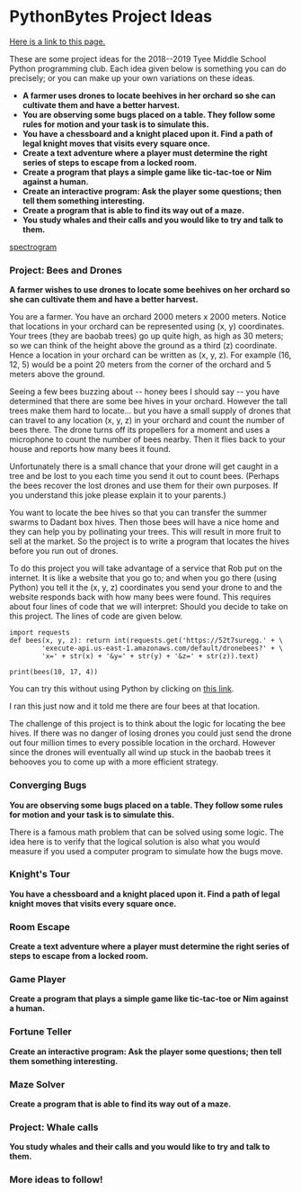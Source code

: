 # PythonBytes Project Ideas

[Here is a link to this page.](https://github.com/robfatland/pythonbytes/tree/master/projects)


These are some project ideas for the 2018--2019 Tyee Middle School Python programming club.
Each idea given below is something you can do precisely; or you can make up your
own variations on these ideas. 

- **A farmer uses drones to locate beehives in her orchard so she can cultivate them and have a better harvest.**
- **You are observing some bugs placed on a table. They follow some rules for motion and your task is to simulate this.**
- **You have a chessboard and a knight placed upon it. Find a path of legal knight moves that visits every square once.**
- **Create a text adventure where a player must determine the right series of steps to escape from a locked room.**
- **Create a program that plays a simple game like tic-tac-toe or Nim against a human.**
- **Create an interactive program: Ask the player some questions; then tell them something interesting.**
- **Create a program that is able to find its way out of a maze.**
- **You study whales and their calls and you would like to try and talk to them.**


[spectrogram](https://github.com/robfatland/pythonbytes/blob/master/projects/humpback_spectrogram.png)


### Project: Bees and Drones


**A farmer wishes to use drones to locate some beehives on her orchard so she can cultivate them and have a better harvest.**

You are a farmer. You have an orchard 2000 meters x 2000 meters. Notice that locations in your orchard can be
represented using (x, y) coordinates. Your trees (they are baobab trees) go up quite high, as high as 30 meters; 
so we can think of the height above the ground as a third (z) coordinate. Hence a location in your orchard can
be written as (x, y, z). For example (16, 12, 5) would be a point 20 meters from the corner of the orchard and 
5 meters above the ground.  


Seeing a few bees buzzing about -- honey bees I should say -- you have determined that there are some bee hives 
in your orchard. However the tall trees make them hard to locate... but you have a small supply of drones that 
can travel to any location (x, y, z) in your orchard and count the number of bees there. The drone turns off its
propellers for a moment and uses a microphone to count the number of bees nearby. Then it flies back to your 
house and reports how many bees it found.


Unfortunately there is a small chance that your drone will get caught in a tree and be lost to you each time 
you send it out to count bees. (Perhaps the bees recover the lost drones and use them for their own purposes.
If you understand this joke please explain it to your parents.) 


You want to locate the bee hives so that you can transfer the summer swarms to Dadant box hives. Then those 
bees will have a nice home and they can help you by pollinating your trees. This will result in more fruit to
sell at the market. So the project is to write a program that locates the hives before you run out of drones.  


To do this project you will take advantage of a service that Rob put on the internet. It is like a website 
that you go to; and when you go there (using Python) you tell it the (x, y, z) coordinates you send your 
drone to and the website responds back with how many bees were found. This requires about four lines of 
code that we will interpret: Should you decide to take on this project. The lines of code are given below.


```
import requests
def bees(x, y, z): return int(requests.get('https://52t7suregg.' + \
        'execute-api.us-east-1.amazonaws.com/default/dronebees?' + \
        'x=' + str(x) + '&y=' + str(y) + '&z=' + str(z)).text)
    
print(bees(10, 17, 4))
```

You can try this without using Python by clicking on 
[this link](https://52t7suregg.execute-api.us-east-1.amazonaws.com/default/dronebees?x=10&y=17&z=4).


I ran this just now and it told me there are four bees at that location.


The challenge of this project is to think about the logic for locating the bee hives. If there was no danger of
losing drones you could just send the drone out four million times to every possible location in the orchard. 
However since the drones will eventually all wind up stuck in the baobab trees it behooves you to come up with 
a more efficient strategy.

### Converging Bugs


**You are observing some bugs placed on a table. They follow some rules for motion and your task is to simulate this.**


There is a famous math problem that can be solved using some logic. The idea here is to verify that the logical
solution is also what you would measure if you used a computer program to simulate how the bugs move. 


### Knight's Tour


**You have a chessboard and a knight placed upon it. Find a path of legal knight moves that visits every square once.**


### Room Escape 


**Create a text adventure where a player must determine the right series of steps to escape from a locked room.**


### Game Player


**Create a program that plays a simple game like tic-tac-toe or Nim against a human.**


### Fortune Teller


**Create an interactive program: Ask the player some questions; then tell them something interesting.**


### Maze Solver


**Create a program that is able to find its way out of a maze.**


### Project: Whale calls


**You study whales and their calls and you would like to try and talk to them.**


### More ideas to follow!
